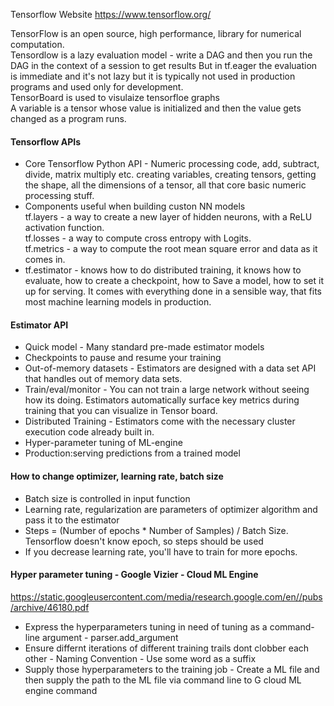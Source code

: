 Tensorflow Website https://www.tensorflow.org/

TensorFlow is an open source, high performance, library for numerical computation.  <br/>
Tensordlow is a lazy evaluation model - write a DAG and then you run the DAG in the context of a session to get results
But in tf.eager the evaluation is immediate and it's not lazy but it is typically not used in production programs and used only for development. <br/>
TensorBoard is used to visulaize tensorfloe graphs <br/>
A variable is a tensor whose value is initialized and then the value gets changed as a program runs. <br/>
  
#### Tensorflow APIs
* Core Tensorflow Python API - Numeric processing code, add, subtract, divide, matrix multiply etc. creating variables, creating tensors, getting the shape, all the dimensions of a tensor, all that core basic numeric processing stuff.  <br/>
* Components useful when building custon NN models <br/>
tf.layers - a way to create a new layer of hidden neurons, with a ReLU activation function. <br/>
tf.losses - a way to compute cross entropy with Logits.  <br/>
tf.metrics - a way to compute the root mean square error and data as it comes in. <br/>
* tf.estimator - knows how to do distributed training, it knows how to evaluate, how to create a checkpoint, how to Save a model, how to set it up for serving. It comes with everything done in a sensible way, that fits most machine learning models in production. <br/>
 
#### Estimator API
* Quick model -  Many standard pre-made estimator models
* Checkpoints to pause and resume your training
* Out-of-memory datasets - Estimators are designed with a data set API that handles out of memory data sets.  
* Train/eval/monitor - You can not train a large network without seeing how its doing. Estimators automatically surface key metrics during training that you can visualize in Tensor board.
* Distributed Training - Estimators come with the necessary cluster execution code already built in. 
* Hyper-parameter tuning of ML-engine
* Production:serving predictions from a trained model

#### How to change optimizer, learning rate, batch size
* Batch size is controlled in input function
* Learning rate, regularization are parameters of optimizer algorithm and pass it to the estimator 
* Steps = (Number of epochs * Number of Samples) / Batch Size. Tensorflow doesn't know epoch, so steps should be used
* If you decrease learning rate, you'll have to train for more epochs.

#### Hyper parameter tuning - Google Vizier - Cloud ML Engine
https://static.googleusercontent.com/media/research.google.com/en//pubs/archive/46180.pdf <br/>
* Express the hyperparameters tuning in need of tuning as a command-line argument - parser.add_argument
* Ensure differnt iterations of different training trails dont clobber each other - Naming Convention - Use some word as a suffix 
* Supply those hyperparameters to the training job - Create a ML file and then supply the path to the ML file via command line to G cloud ML engine command











